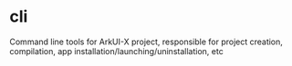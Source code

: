 # cli

Command line tools for ArkUI-X project, responsible for project creation, compilation, app installation/launching/uninstallation, etc 
